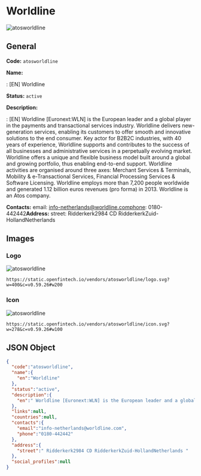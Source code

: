 
# Worldline 
![atosworldline](https://static.openfintech.io/vendors/atosworldline/logo.svg?w=400&c=v0.59.26#w200)  

## General 
 
**Code:** `atosworldline` 
 
**Name:** 
 
:	[EN] Worldline 
 
**Status:** `active` 
 
**Description:** 
 
: [EN]  Worldline [Euronext:WLN] is the European leader and a global player in the payments and transactional services industry. Worldline delivers new-generation services, enabling its customers to offer smooth and innovative solutions to the end consumer. Key actor for B2B2C industries, with 40 years of experience, Worldline supports and contributes to the success of all businesses and administrative services in a perpetually evolving market. Worldline offers a unique and flexible business model built around a global and growing portfolio, thus enabling end-to-end support. Worldline activities are organised around three axes: Merchant Services & Terminals, Mobility & e-Transactional Services, Financial Processing Services & Software Licensing. Worldline employs more than 7,200 people worldwide and generated 1.12 billion euros revenues (pro forma) in 2013. Worldline is an Atos company.  
 
**Contacts:** 
email: info-netherlands@worldline.comphone: 0180-442442**Address:** 
street:  Ridderkerk2984 CD RidderkerkZuid-HollandNetherlands  

## Images 

### Logo 
 
![atosworldline](https://static.openfintech.io/vendors/atosworldline/logo.svg?w=400&c=v0.59.26#w200)  

```
https://static.openfintech.io/vendors/atosworldline/logo.svg?w=400&c=v0.59.26#w200
```  

### Icon 
 
![atosworldline](https://static.openfintech.io/vendors/atosworldline/icon.svg?w=278&c=v0.59.26#w100)  

```
https://static.openfintech.io/vendors/atosworldline/icon.svg?w=278&c=v0.59.26#w100
```  

## JSON Object 

```json
{
  "code":"atosworldline",
  "name":{
    "en":"Worldline"
  },
  "status":"active",
  "description":{
    "en":" Worldline [Euronext:WLN] is the European leader and a global player in the payments and transactional services industry. Worldline delivers new-generation services, enabling its customers to offer smooth and innovative solutions to the end consumer. Key actor for B2B2C industries, with 40 years of experience, Worldline supports and contributes to the success of all businesses and administrative services in a perpetually evolving market. Worldline offers a unique and flexible business model built around a global and growing portfolio, thus enabling end-to-end support. Worldline activities are organised around three axes: Merchant Services & Terminals, Mobility & e-Transactional Services, Financial Processing Services & Software Licensing. Worldline employs more than 7,200 people worldwide and generated 1.12 billion euros revenues (pro forma) in 2013. Worldline is an Atos company. "
  },
  "links":null,
  "countries":null,
  "contacts":{
    "email":"info-netherlands@worldline.com",
    "phone":"0180-442442"
  },
  "address":{
    "street":" Ridderkerk2984 CD RidderkerkZuid-HollandNetherlands "
  },
  "social_profiles":null
}
```  
